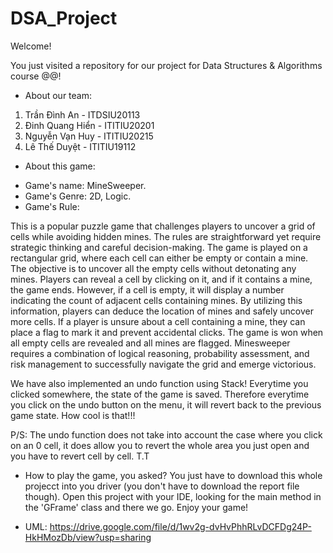 # DSA_Project
Welcome!

You just visited a repository for our project for Data Structures &amp; Algorithms course @@!

* About our team:

1. Trần Đình An      -  ITDSIU20113
2. Đinh Quang Hiển   -  ITITIU20201
3. Nguyễn Vạn Huy    -  ITITIU20215
4. Lê Thế Duyệt      -  ITITIU19112

* About this game:
+ Game's name: MineSweeper.
+ Game's Genre: 2D, Logic.
+ Game's Rule: 

This is a popular puzzle game that challenges players to uncover a grid of cells while avoiding hidden mines. The rules are straightforward yet require strategic thinking and careful decision-making. The game is played on a rectangular grid, where each cell can either be empty or contain a mine. The objective is to uncover all the empty cells without detonating any mines. Players can reveal a cell by clicking on it, and if it contains a mine, the game ends. However, if a cell is empty, it will display a number indicating the count of adjacent cells containing mines. By utilizing this information, players can deduce the location of mines and safely uncover more cells. If a player is unsure about a cell containing a mine, they can place a flag to mark it and prevent accidental clicks. The game is won when all empty cells are revealed and all mines are flagged. Minesweeper requires a combination of logical reasoning, probability assessment, and risk management to successfully navigate the grid and emerge victorious.

We have also implemented an undo function using Stack! Everytime you clicked somewhere, the state of the game is saved. Therefore everytime you click on the undo button on the menu, it will revert back to the previous game state. How cool is that!!!

P/S: The undo function does not take into account the case where you click on an 0 cell, it does allow you to revert the whole area you just open and you have to revert cell by cell. T.T

* How to play the game, you asked?
You just have to download this whole projecct into you driver (you don't have to download the report file though). Open this project with your IDE, looking for the main method in the 'GFrame' class and there we go. Enjoy your game!

* UML: https://drive.google.com/file/d/1wv2g-dvHvPhhRLvDCFDg24P-HkHMozDb/view?usp=sharing
